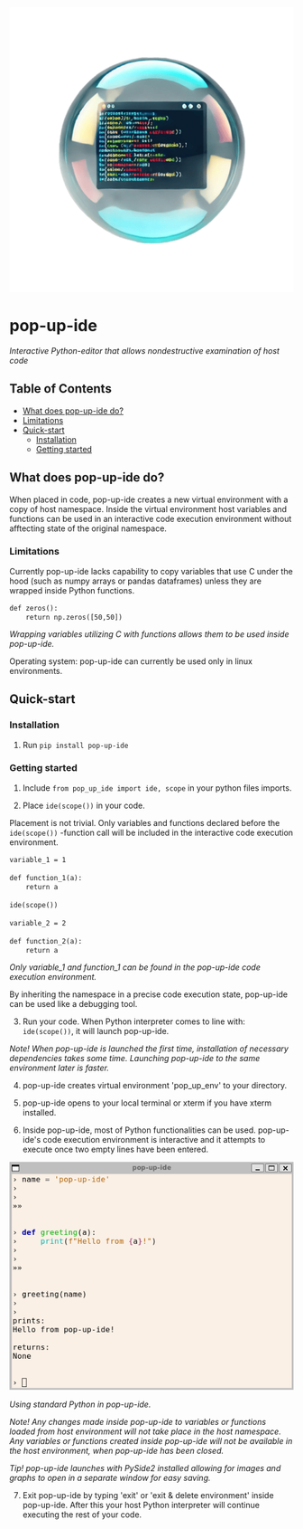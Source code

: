 
![logo](https://github.com/markuslahde/pop-up-ide/blob/master/pop-up-ide_logo_no_bg_small.png)
# pop-up-ide

*Interactive Python-editor that allows nondestructive examination of host code*

## Table of Contents

- [What does pop-up-ide do?](#what-does-pop-up-ide-do)
- [Limitations](#limitations)
- [Quick-start](#quick-start)
  - [Installation](#installation)
  - [Getting started](#getting-started)

## What does pop-up-ide do?

When placed in code, pop-up-ide creates a new virtual environment with a copy of host namespace.
Inside the virtual environment host variables and functions can be used in an interactive code execution environment without afftecting state of the original namespace.

### Limitations

Currently pop-up-ide lacks capability to copy variables that use C under the hood (such as numpy arrays or pandas dataframes) unless they are wrapped inside Python functions.

```
def zeros():
    return np.zeros([50,50])
```
*Wrapping variables utilizing C with functions allows them to be used inside pop-up-ide.*

Operating system: pop-up-ide can currently be used only in linux environments.

## Quick-start

### Installation

1. Run ```pip install pop-up-ide```

### Getting started

1. Include ```from pop_up_ide import ide, scope``` in your python files imports.

2. Place ```ide(scope())``` in your code.

Placement is not trivial. Only variables and functions declared before the ```ide(scope())``` -function call will be included in the interactive code execution environment.

```
variable_1 = 1

def function_1(a):
    return a

ide(scope())

variable_2 = 2

def function_2(a):
    return a
```
*Only variable_1 and function_1 can be found in the pop-up-ide code execution environment.*

By inheriting the namespace in a precise code execution state, pop-up-ide can be used like a debugging tool.

3. Run your code. When Python interpreter comes to line with: ```ide(scope())```, it will launch pop-up-ide.

*Note!*
*When pop-up-ide is launched the first time, installation of necessary dependencies takes some time.*
*Launching pop-up-ide to the same environment later is faster.*

4. pop-up-ide creates virtual environment 'pop_up_env' to your directory.

5. pop-up-ide opens to your local terminal or xterm if you have xterm installed.

6. Inside pop-up-ide, most of Python functionalities can be used. pop-up-ide's code execution environment is interactive and it attempts to execute once two empty lines have been entered.

![xterm_example](https://github.com/markuslahde/pop-up-ide/blob/master/pop-up-ide_xterm_example.png)

*Using standard Python in pop-up-ide.*

*Note!*
*Any changes made inside pop-up-ide to variables or functions loaded from host environment will not take place in the host namespace.*
*Any variables or functions created inside pop-up-ide will not be available in the host environment, when pop-up-ide has been closed.*

*Tip!*
*pop-up-ide launches with PySide2 installed allowing for images and graphs to open in a separate window for easy saving.*

7. Exit pop-up-ide by typing 'exit' or 'exit & delete environment' inside pop-up-ide. After this your host Python interpreter will continue executing the rest of your code.
